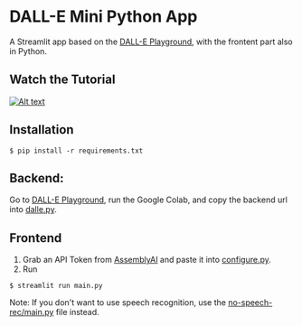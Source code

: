 # DALL-E Mini Python App

A Streamlit app based on the [DALL-E Playground](https://github.com/saharmor/dalle-playground), with the frontent part also in Python.

## Watch the Tutorial
  [![Alt text](https://img.youtube.com/vi/fRa2rmDvOCY/hqdefault.jpg)](https://youtu.be/fRa2rmDvOCY)

## Installation

```console
$ pip install -r requirements.txt
```

## Backend:
Go to [DALL-E Playground](https://github.com/saharmor/dalle-playground), run the Google Colab, and copy the backend url into [dalle.py](dalle.py).

## Frontend

1. Grab an API Token from [AssemblyAI](https://www.assemblyai.com) and paste it into [configure.py](configure.py).
2. Run

```console
$ streamlit run main.py
```

Note: If you don't want to use speech recognition, use the [no-speech-rec/main.py](no-speech-rec/main.py) file instead.
